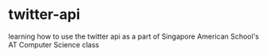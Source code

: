 # twitter-api
learning how to use the twitter api as a part of Singapore American School's AT Computer Science class
